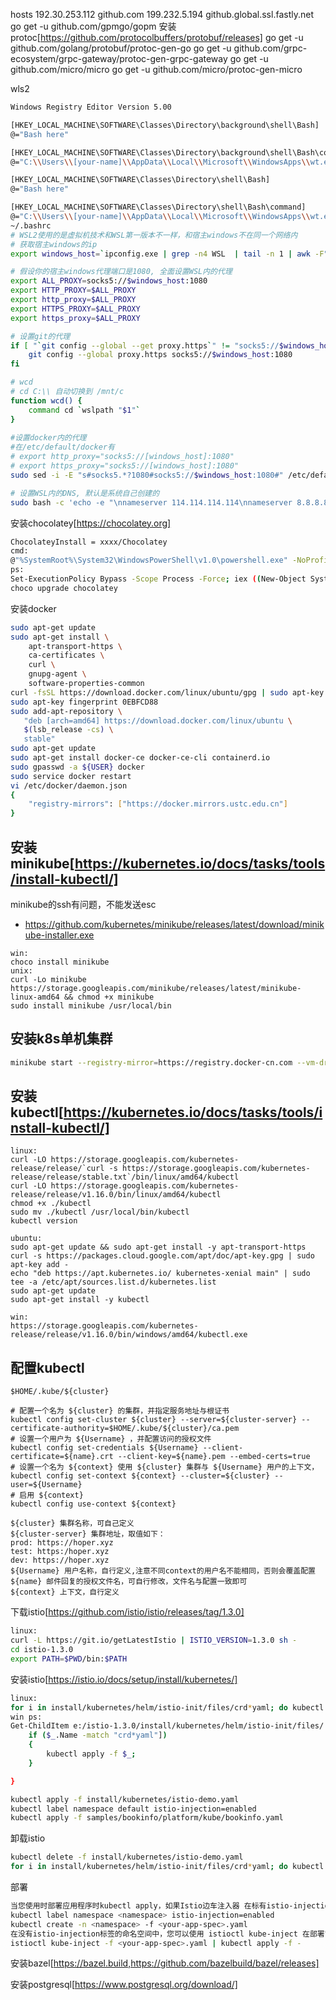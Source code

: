 hosts 192.30.253.112	github.com
      199.232.5.194	github.global.ssl.fastly.net
go get -u github.com/gpmgo/gopm
安装protoc[https://github.com/protocolbuffers/protobuf/releases]
go get -u github.com/golang/protobuf/protoc-gen-go
go get -u github.com/grpc-ecosystem/grpc-gateway/protoc-gen-grpc-gateway
go get -u github.com/micro/micro
go get -u github.com/micro/protoc-gen-micro

wls2
```bash
Windows Registry Editor Version 5.00

[HKEY_LOCAL_MACHINE\SOFTWARE\Classes\Directory\background\shell\Bash]
@="Bash here"

[HKEY_LOCAL_MACHINE\SOFTWARE\Classes\Directory\background\shell\Bash\command]
@="C:\\Users\\[your-name]\\AppData\\Local\\Microsoft\\WindowsApps\\wt.exe"

[HKEY_LOCAL_MACHINE\SOFTWARE\Classes\Directory\shell\Bash]
@="Bash here"

[HKEY_LOCAL_MACHINE\SOFTWARE\Classes\Directory\shell\Bash\command]
@="C:\\Users\\[your-name]\\AppData\\Local\\Microsoft\\WindowsApps\\wt.exe"
~/.bashrc
# WSL2使用的是虚拟机技术和WSL第一版本不一样，和宿主windows不在同一个网络内
# 获取宿主windows的ip
export windows_host=`ipconfig.exe | grep -n4 WSL  | tail -n 1 | awk -F":" '{ print $2 }'  | sed 's/^[ \r\n\t]*//;s/[ \r\n\t]*$//'`

# 假设你的宿主windows代理端口是1080, 全面设置WSL内的代理
export ALL_PROXY=socks5://$windows_host:1080
export HTTP_PROXY=$ALL_PROXY
export http_proxy=$ALL_PROXY
export HTTPS_PROXY=$ALL_PROXY
export https_proxy=$ALL_PROXY

# 设置git的代理
if [ "`git config --global --get proxy.https`" != "socks5://$windows_host:1080" ]; then
    git config --global proxy.https socks5://$windows_host:1080
fi

# wcd
# cd C:\\ 自动切换到 /mnt/c
function wcd() {
    command cd `wslpath "$1"`
}
                         
#设置docker内的代理
#在/etc/default/docker有
# export http_proxy="socks5://[windows_host]:1080"
# export https_proxy="socks5://[windows_host]:1080"
sudo sed -i -E "s#socks5.*?1080#socks5://$windows_host:1080#" /etc/default/docker

# 设置WSL内的DNS, 默认是系统自己创建的
sudo bash -c 'echo -e "\nnameserver 114.114.114.114\nnameserver 8.8.8.8\nnameserver 8.8.4.4" > /etc/resolv.conf'
```

安装chocolatey[https://chocolatey.org]
```bash
ChocolateyInstall = xxxx/Chocolatey
cmd:
@"%SystemRoot%\System32\WindowsPowerShell\v1.0\powershell.exe" -NoProfile -InputFormat None -ExecutionPolicy Bypass -Command "iex ((New-Object System.Net.WebClient).DownloadString('https://chocolatey.org/install.ps1'))" && SET "PATH=%PATH%;%ALLUSERSPROFILE%\chocolatey\bin"
ps:
Set-ExecutionPolicy Bypass -Scope Process -Force; iex ((New-Object System.Net.WebClient).DownloadString('https://chocolatey.org/install.ps1'))
choco upgrade chocolatey
```
安装docker
```bash
sudo apt-get update
sudo apt-get install \
    apt-transport-https \
    ca-certificates \
    curl \
    gnupg-agent \
    software-properties-common
curl -fsSL https://download.docker.com/linux/ubuntu/gpg | sudo apt-key add -
sudo apt-key fingerprint 0EBFCD88
sudo add-apt-repository \
   "deb [arch=amd64] https://download.docker.com/linux/ubuntu \
   $(lsb_release -cs) \
   stable"
sudo apt-get update
sudo apt-get install docker-ce docker-ce-cli containerd.io
sudo gpasswd -a ${USER} docker
sudo service docker restart
vi /etc/docker/daemon.json
{
    "registry-mirrors": ["https://docker.mirrors.ustc.edu.cn"]
}
```

## 安装minikube[https://kubernetes.io/docs/tasks/tools/install-kubectl/]
minikube的ssh有问题，不能发送esc
- https://github.com/kubernetes/minikube/releases/latest/download/minikube-installer.exe
```shell script
win:
choco install minikube
unix:
curl -Lo minikube https://storage.googleapis.com/minikube/releases/latest/minikube-linux-amd64 && chmod +x minikube
sudo install minikube /usr/local/bin
```
## 安装k8s单机集群
```bash
minikube start --registry-mirror=https://registry.docker-cn.com --vm-driver=hyperv --hyperv-virtual-switch "Default Switch"
```
## 安装kubectl[https://kubernetes.io/docs/tasks/tools/install-kubectl/]
```shell script
linux:
curl -LO https://storage.googleapis.com/kubernetes-release/release/`curl -s https://storage.googleapis.com/kubernetes-release/release/stable.txt`/bin/linux/amd64/kubectl
curl -LO https://storage.googleapis.com/kubernetes-release/release/v1.16.0/bin/linux/amd64/kubectl
chmod +x ./kubectl
sudo mv ./kubectl /usr/local/bin/kubectl
kubectl version

ubuntu:
sudo apt-get update && sudo apt-get install -y apt-transport-https
curl -s https://packages.cloud.google.com/apt/doc/apt-key.gpg | sudo apt-key add -
echo "deb https://apt.kubernetes.io/ kubernetes-xenial main" | sudo tee -a /etc/apt/sources.list.d/kubernetes.list
sudo apt-get update
sudo apt-get install -y kubectl

win:
https://storage.googleapis.com/kubernetes-release/release/v1.16.0/bin/windows/amd64/kubectl.exe
```
## 配置kubectl
```shell script
$HOME/.kube/${cluster}

# 配置一个名为 ${cluster} 的集群，并指定服务地址与根证书
kubectl config set-cluster ${cluster} --server=${cluster-server} --certificate-authority=$HOME/.kube/${cluster}/ca.pem
# 设置一个用户为 ${Username} ，并配置访问的授权文件
kubectl config set-credentials ${Username} --client-certificate=${name}.crt --client-key=${name}.pem --embed-certs=true
# 设置一个名为 ${context} 使用 ${cluster} 集群与 ${Username} 用户的上下文，
kubectl config set-context ${context} --cluster=${cluster} --user=${Username}
# 启用 ${context} 
kubectl config use-context ${context}

${cluster} 集群名称，可自己定义
${cluster-server} 集群地址，取值如下： 
prod: https://hoper.xyz
test: https:/hoper.xyz
dev: https://hoper.xyz
${Username} 用户名称，自行定义,注意不同context的用户名不能相同，否则会覆盖配置
${name} 邮件回复的授权文件名，可自行修改，文件名与配置一致即可
${context} 上下文，自行定义
```
下载istio[https://github.com/istio/istio/releases/tag/1.3.0]
```bash
linux:
curl -L https://git.io/getLatestIstio | ISTIO_VERSION=1.3.0 sh -
cd istio-1.3.0
export PATH=$PWD/bin:$PATH
```
安装istio[https://istio.io/docs/setup/install/kubernetes/]
```bash
linux:
for i in install/kubernetes/helm/istio-init/files/crd*yaml; do kubectl apply -f $i; done
win ps:
Get-ChildItem e:/istio-1.3.0/install/kubernetes/helm/istio-init/files/ | ForEach-Object -Process{
    if ($_.Name -match "crd*yaml"])
    {
        kubectl apply -f $_;
    }

}

kubectl apply -f install/kubernetes/istio-demo.yaml
kubectl label namespace default istio-injection=enabled
kubectl apply -f samples/bookinfo/platform/kube/bookinfo.yaml
```
卸载istio
```bash
kubectl delete -f install/kubernetes/istio-demo.yaml
for i in install/kubernetes/helm/istio-init/files/crd*yaml; do kubectl delete -f $i; done
```

部署
```bash
当您使用时部署应用程序时kubectl apply，如果Istio边车注入器 在标有istio-injection=enabled以下标记的名称空间中启动，它们将自动将Envoy容器注入您的应用程序窗格：
kubectl label namespace <namespace> istio-injection=enabled
kubectl create -n <namespace> -f <your-app-spec>.yaml
在没有istio-injection标签的命名空间中，您可以使用 istioctl kube-inject 在部署它们之前在应用程序窗格中手动注入Envoy容器：
istioctl kube-inject -f <your-app-spec>.yaml | kubectl apply -f -
```
安装bazel[https://bazel.build,https://github.com/bazelbuild/bazel/releases]

安装postgresql[https://www.postgresql.org/download/]